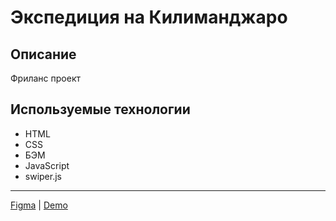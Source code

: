 # Экспедиция на Килиманджаро

## Описание

Фриланс проект

## Используемые технологии

- HTML
- CSS
- БЭМ
- JavaScript
- swiper.js

---

[Figma](https://www.figma.com/file/11YzUl7DIz29SNzva6TJuE/%D0%AD%D0%BA%D1%81%D0%BF%D0%B5%D0%B4%D0%B8%D1%86%D0%B8%D1%8F-%D0%BD%D0%B0-%D0%9A%D0%B8%D0%BB%D0%B8%D0%BC%D0%B0%D0%BD%D0%B4%D0%B6%D0%B0%D1%80%D0%BE?type=design&node-id=0%3A1&mode=design&t=kjsRWOQkn1eR4EQX-1) | [Demo](https://kilimanjaro-trip.nothingisreal.ru/)
